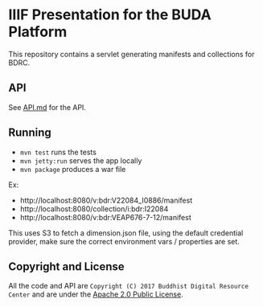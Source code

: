 # IIIF Presentation for the BUDA Platform 

This repository contains a servlet generating manifests and collections for BDRC.

## API

See [API.md](API.md) for the API.

## Running

- `mvn test` runs the tests
- `mvn jetty:run` serves the app locally
- `mvn package` produces a war file

Ex: 
- http://localhost:8080/v:bdr:V22084_I0886/manifest
- http://localhost:8080/collection/i:bdr:I22084
- http://localhost:8080/v:bdr:VEAP676-7-12/manifest

This uses S3 to fetch a dimension.json file, using the default credential provider, make sure the correct environment vars / properties are set.

## Copyright and License

All the code and API are `Copyright (C) 2017 Buddhist Digital Resource Center` and are under the [Apache 2.0 Public License](LICENSE).
